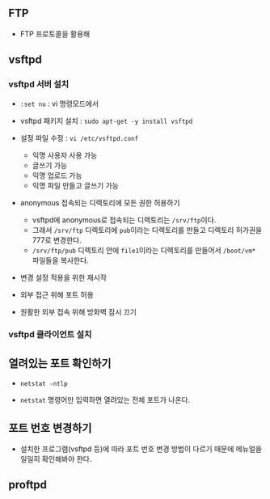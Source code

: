 ## FTP
- FTP 프로토콜을 활용해 

## vsftpd

### vsftpd 서버 설치
- `:set nu` : vi 명령모드에서 

- vsftpd 패키지 설치  : `sudo apt-get -y install vsftpd`

- 설정 파일 수정 : `vi /etc/vsftpd.conf`
  - 익명 사용자 사용 가능
  - 글쓰기 가능
  - 익명 업로드 가능
  - 익명 파일 만들고 글쓰기 가능

- anonymous 접속되는 디렉토리에 모든 권한 허용하기
  - vsftpd에 anonymous로 접속되는 디렉토리는 `/srv/ftp`이다. 
  - 그래서 `/srv/ftp` 디렉토리에 `pub`이라는 디렉토리를 만들고 디렉토리 허가권을 777로 변경한다. 
  - `/srv/ftp/pub` 디렉토리 안에 `file1`이라는 디렉토리를 만들어서 `/boot/vm*` 파일들을 복사한다. 


- 변경 설정 적용을 위한 재시작

- 외부 접근 위해 포트 허용

- 원활한 외부 접속 위해 방화벽 잠시 끄기

### vsftpd 클라이언트 설치

## 열려있는 포트 확인하기
- `netstat -ntlp`

- `netstat` 명령어만 입력하면 열려있는 전체 포트가 나온다. 


## 포트 번호 변경하기
- 설치한 프로그램(vsftpd 등)에 따라 포트 번호 변경 방법이 다르기 때문에 메뉴얼을 일일히 확인해봐야 한다. 


## proftpd

